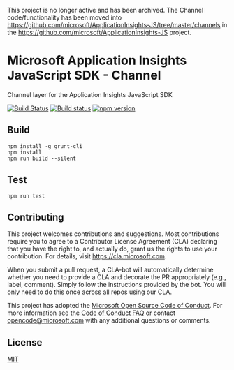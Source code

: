 This project is no longer active and has been archived.  The Channel code/functionality has been moved into https://github.com/microsoft/ApplicationInsights-JS/tree/master/channels in the https://github.com/microsoft/ApplicationInsights-JS project.

# Microsoft Application Insights JavaScript SDK - Channel

Channel layer for the Application Insights JavaScript SDK

[![Build Status](https://travis-ci.org/Microsoft/applicationinsights-channel-js.svg?branch=master)](https://travis-ci.org/Microsoft/applicationinsights-channel-js)
[![Build status](https://dev.azure.com/mseng/AppInsights/_apis/build/status/1DS%20JavaScript%20SDK%20-%20Channel)](https://dev.azure.com/mseng/AppInsights/_build/latest?definitionId=7614)
[![npm version](https://badge.fury.io/js/%40microsoft%2Fapplicationinsights-channel-js.svg)](https://badge.fury.io/js/%40microsoft%2Fapplicationinsights-channel-js)


## Build
```
npm install -g grunt-cli
npm install
npm run build --silent
```
## Test
```
npm run test
```

## Contributing

This project welcomes contributions and suggestions.  Most contributions require you to agree to a
Contributor License Agreement (CLA) declaring that you have the right to, and actually do, grant us
the rights to use your contribution. For details, visit https://cla.microsoft.com.

When you submit a pull request, a CLA-bot will automatically determine whether you need to provide
a CLA and decorate the PR appropriately (e.g., label, comment). Simply follow the instructions
provided by the bot. You will only need to do this once across all repos using our CLA.

This project has adopted the [Microsoft Open Source Code of Conduct](https://opensource.microsoft.com/codeofconduct/).
For more information see the [Code of Conduct FAQ](https://opensource.microsoft.com/codeofconduct/faq/) or
contact [opencode@microsoft.com](mailto:opencode@microsoft.com) with any additional questions or comments.

## License

[MIT](LICENSE)
